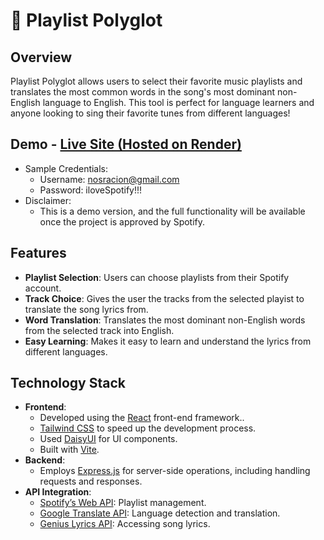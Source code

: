 # 🎵 Playlist Polyglot

## Overview
Playlist Polyglot allows users to select their favorite music playlists and translates the most common words in the song's most dominant non-English language to English. 
This tool is perfect for language learners and anyone looking to sing their favorite tunes from different languages!

## Demo - [Live Site (Hosted on Render)](https://playlistpolyglot.onrender.com)
- Sample Credentials:
  - Username: nosracion@gmail.com
  - Password: iloveSpotify!!!
- Disclaimer:
  - This is a demo version, and the full functionality will be available once the project is approved by Spotify.

## Features
- **Playlist Selection**: Users can choose playlists from their Spotify account.
- **Track Choice**: Gives the user the tracks from the selected playist to translate the song lyrics from.
- **Word Translation**: Translates the most dominant non-English words from the selected track into English.
- **Easy Learning**: Makes it easy to learn and understand the lyrics from different languages.

## Technology Stack
- **Frontend**: 
  - Developed using the [React](https://reactjs.org/) front-end framework..
  - [Tailwind CSS](https://tailwindcss.com/) to speed up the development process.
  - Used [DaisyUI](https://daisyui.com/) for UI components.
  - Built with [Vite](https://vitejs.dev/).
- **Backend**: 
  - Employs [Express.js](https://expressjs.com/) for server-side operations, including handling requests and responses.
- **API Integration**: 
  - [Spotify’s Web API](https://developer.spotify.com/documentation/web-api/): Playlist management.
  - [Google Translate API](https://cloud.google.com/translate): Language detection and translation.
  - [Genius Lyrics API](https://docs.genius.com/): Accessing song lyrics.
